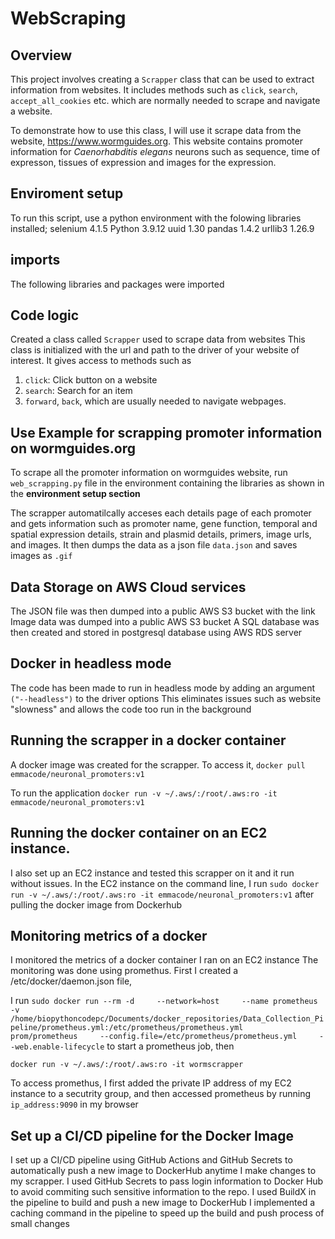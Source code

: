 # WebScraping
## Overview
This project involves creating a `Scrapper` class that can be used to extract information from websites. It includes methods such as `click`, `search`, `accept_all_cookies` etc. which are normally needed to scrape and navigate a website. 

To demonstrate how to use this class, I will use it scrape data from the website, https://www.wormguides.org. This website contains promoter information for *Caenorhabditis elegans* neurons such as sequence, time of expresson, tissues of expression and images for the expression.

## Enviroment setup
To run this script, use a python environment with the folowing libraries installed;
selenium         4.1.5
Python           3.9.12
uuid             1.30
pandas           1.4.2
urllib3          1.26.9

## imports
The following libraries and packages were imported


## Code logic
Created a class called `Scrapper` used to scrape data from websites
This class is initialized with the url and path to the driver of your website of interest.
It gives access to methods such as 

1. `click`: Click button on a website
2. `search`: Search for an item
3. `forward`, `back`, which are usually needed to navigate webpages. 



## Use Example for scrapping promoter information on wormguides.org
To scrape all the promoter information on wormguides website, run `web_scrapping.py` file in the environment containing the libraries as shown in the **environment setup section**

The scrapper automatilcally acceses each details page of each promoter and gets information such as promoter
name, gene function, temporal and spatial expression details, strain and plasmid details, primers, image urls, and images. It then dumps the data as a json file `data.json` and saves images as `.gif`

## Data Storage on AWS Cloud services
The JSON file was then dumped into a public AWS S3 bucket with the link
Image data was dumped into a public AWS S3 bucket
A SQL database was then created and stored in postgresql database using AWS RDS server

## Docker in headless mode
The code has been made to run in headless mode by adding an argument `("--headless")` to the driver options
This eliminates issues such as website "slowness" and allows the code too run in the background

## Running the scrapper in a docker container
A docker image was created for the scrapper. To access it,
`docker pull emmacode/neuronal_promoters:v1`

To run the application
`docker run -v ~/.aws/:/root/.aws:ro -it emmacode/neuronal_promoters:v1`

## Running the docker container on an EC2 instance.
I also set up an EC2 instance and tested this scrapper on it and it run without issues. 
In the EC2 instance on the command line, I run
`sudo docker run -v ~/.aws/:/root/.aws:ro -it emmacode/neuronal_promoters:v1` after pulling the docker image from Dockerhub

## Monitoring metrics of a docker
I monitored the metrics of a docker container I ran on an EC2 instance
The monitoring was done using promethus.
First I created a /etc/docker/daemon.json file,

I run 
`sudo docker run --rm -d     --network=host     --name prometheus    -v /home/biopythoncodepc/Documents/docker_repositories/Data_Collection_Pipeline/prometheus.yml:/etc/prometheus/prometheus.yml     prom/prometheus     --config.file=/etc/prometheus/prometheus.yml     --web.enable-lifecycle` to start a prometheus job, then

`docker run -v ~/.aws/:/root/.aws:ro -it wormscrapper`

To access promethus, I first added the private IP address of my EC2 instance to a secutrity group, and then accessed prometheus by running 
`ip_address:9090` in my browser

## Set up a CI/CD pipeline for the Docker Image
I set up a CI/CD pipeline using GitHub Actions and GitHub Secrets to automatically push a new image to DockerHub anytime I make changes to my scrapper.
I used GitHub Secrets to pass login information to Docker Hub to avoid commiting such sensitive information to the repo.
I used BuildX in the pipeline to build and push a new image to DockerHub
I implemented a caching command in the pipeline to speed up the build and push process of small changes
